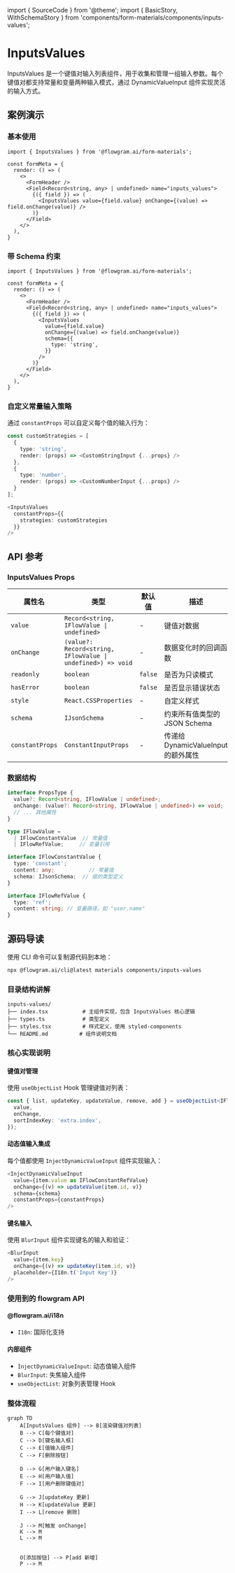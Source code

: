 import { SourceCode } from '@theme';
import { BasicStory, WithSchemaStory } from 'components/form-materials/components/inputs-values';

# InputsValues

InputsValues 是一个键值对输入列表组件，用于收集和管理一组输入参数。每个键值对都支持常量和变量两种输入模式，通过 DynamicValueInput 组件实现灵活的输入方式。

## 案例演示

### 基本使用

<BasicStory />

```tsx pure title="form-meta.tsx"
import { InputsValues } from '@flowgram.ai/form-materials';

const formMeta = {
  render: () => (
    <>
      <FormHeader />
      <Field<Record<string, any> | undefined> name="inputs_values">
        {({ field }) => (
          <InputsValues value={field.value} onChange={(value) => field.onChange(value)} />
        )}
      </Field>
    </>
  ),
}
```

### 带 Schema 约束

<WithSchemaStory />

```tsx pure title="form-meta.tsx"
import { InputsValues } from '@flowgram.ai/form-materials';

const formMeta = {
  render: () => (
    <>
      <FormHeader />
      <Field<Record<string, any> | undefined> name="inputs_values">
        {({ field }) => (
          <InputsValues
            value={field.value}
            onChange={(value) => field.onChange(value)}
            schema={{
              type: 'string',
            }}
          />
        )}
      </Field>
    </>
  ),
}
```

### 自定义常量输入策略

通过 `constantProps` 可以自定义每个值的输入行为：

```typescript
const customStrategies = [
  {
    type: 'string',
    render: (props) => <CustomStringInput {...props} />
  },
  {
    type: 'number',
    render: (props) => <CustomNumberInput {...props} />
  }
];

<InputsValues
  constantProps={{
    strategies: customStrategies
  }}
/>
```

## API 参考

### InputsValues Props

| 属性名 | 类型 | 默认值 | 描述 |
|--------|------|--------|------|
| `value` | `Record<string, IFlowValue \| undefined>` | - | 键值对数据 |
| `onChange` | `(value?: Record<string, IFlowValue \| undefined>) => void` | - | 数据变化时的回调函数 |
| `readonly` | `boolean` | `false` | 是否为只读模式 |
| `hasError` | `boolean` | `false` | 是否显示错误状态 |
| `style` | `React.CSSProperties` | - | 自定义样式 |
| `schema` | `IJsonSchema` | - | 约束所有值类型的 JSON Schema |
| `constantProps` | `ConstantInputProps` | - | 传递给 DynamicValueInput 的额外属性 |

### 数据结构

```typescript
interface PropsType {
  value?: Record<string, IFlowValue | undefined>;
  onChange: (value?: Record<string, IFlowValue | undefined>) => void;
  // ... 其他属性
}

type IFlowValue =
  | IFlowConstantValue  // 常量值
  | IFlowRefValue;     // 变量引用

interface IFlowConstantValue {
  type: 'constant';
  content: any;           // 常量值
  schema: IJsonSchema;  // 值的类型定义
}

interface IFlowRefValue {
  type: 'ref';
  content: string; // 变量路径，如 "user.name"
}
```

## 源码导读

<SourceCode href="https://github.com/bytedance/flowgram.ai/tree/main/packages/materials/form-materials/src/components/inputs-values" />

使用 CLI 命令可以复制源代码到本地：

```bash
npx @flowgram.ai/cli@latest materials components/inputs-values
```

### 目录结构讲解

```
inputs-values/
├── index.tsx           # 主组件实现，包含 InputsValues 核心逻辑
├── types.ts            # 类型定义
├── styles.tsx          # 样式定义，使用 styled-components
└── README.md          # 组件说明文档
```

### 核心实现说明

#### 键值对管理

使用 `useObjectList` Hook 管理键值对列表：

```typescript
const { list, updateKey, updateValue, remove, add } = useObjectList<IFlowValue | undefined>({
  value,
  onChange,
  sortIndexKey: 'extra.index',
});
```

#### 动态值输入集成

每个值都使用 `InjectDynamicValueInput` 组件实现输入：

```typescript
<InjectDynamicValueInput
  value={item.value as IFlowConstantRefValue}
  onChange={(v) => updateValue(item.id, v)}
  schema={schema}
  constantProps={constantProps}
/>
```

#### 键名输入

使用 `BlurInput` 组件实现键名的输入和验证：

```typescript
<BlurInput
  value={item.key}
  onChange={(v) => updateKey(item.id, v)}
  placeholder={I18n.t('Input Key')}
/>
```

### 使用到的 flowgram API

#### @flowgram.ai/i18n

* `I18n`: 国际化支持

#### 内部组件

* `InjectDynamicValueInput`: 动态值输入组件
* `BlurInput`: 失焦输入组件
* `useObjectList`: 对象列表管理 Hook

### 整体流程

```mermaid
graph TD
    A[InputsValues 组件] --> B[渲染键值对列表]
    B --> C[每个键值对]
    C --> D[键名输入框]
    C --> E[值输入组件]
    C --> F[删除按钮]

    D --> G[用户输入键名]
    E --> H[用户输入值]
    F --> I[用户删除键值对]

    G --> J[updateKey 更新]
    H --> K[updateValue 更新]
    I --> L[remove 删除]

    J --> M[触发 onChange]
    K --> M
    L --> M


    O[添加按钮] --> P[add 新增]
    P --> M
```
